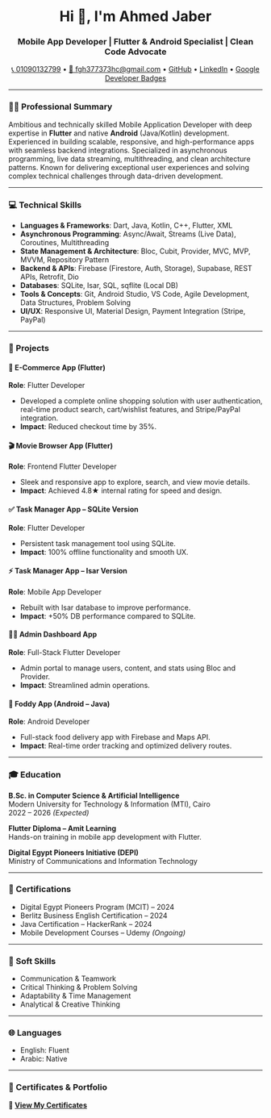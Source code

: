 <h1 align="center">Hi 👋, I'm Ahmed Jaber</h1>
<h3 align="center">Mobile App Developer | Flutter & Android Specialist | Clean Code Advocate</h3>

<p align="center">
  <a href="tel:+201090132799">📞 01090132799</a> • 
  <a href="mailto:fgh377373hc@gmail.com">📧 fgh377373hc@gmail.com</a> • 
  <a href="https://github.com/ahmedjaber99" target="_blank">GitHub</a> • 
  <a href="https://linkedin.com/in/your-linkedin-profile" target="_blank">LinkedIn</a> • 
  <a href="https://developers.google.com/profile/your-profile-id" target="_blank">Google Developer Badges</a>
</p>

---

### 👨‍💻 Professional Summary

Ambitious and technically skilled Mobile Application Developer with deep expertise in **Flutter** and native **Android** (Java/Kotlin) development. Experienced in building scalable, responsive, and high-performance apps with seamless backend integrations. Specialized in asynchronous programming, live data streaming, multithreading, and clean architecture patterns. Known for delivering exceptional user experiences and solving complex technical challenges through data-driven development.

---

### 💻 Technical Skills

- **Languages & Frameworks**: Dart, Java, Kotlin, C++, Flutter, XML  
- **Asynchronous Programming**: Async/Await, Streams (Live Data), Coroutines, Multithreading  
- **State Management & Architecture**: Bloc, Cubit, Provider, MVC, MVP, MVVM, Repository Pattern  
- **Backend & APIs**: Firebase (Firestore, Auth, Storage), Supabase, REST APIs, Retrofit, Dio  
- **Databases**: SQLite, Isar, SQL, sqflite (Local DB)  
- **Tools & Concepts**: Git, Android Studio, VS Code, Agile Development, Data Structures, Problem Solving  
- **UI/UX**: Responsive UI, Material Design, Payment Integration (Stripe, PayPal)

---

### 🚀 Projects

#### 🛒 E-Commerce App (Flutter)
**Role**: Flutter Developer  
- Developed a complete online shopping solution with user authentication, real-time product search, cart/wishlist features, and Stripe/PayPal integration.  
- **Impact**: Reduced checkout time by 35%.

#### 🎬 Movie Browser App (Flutter)
**Role**: Frontend Flutter Developer  
- Sleek and responsive app to explore, search, and view movie details.  
- **Impact**: Achieved 4.8★ internal rating for speed and design.

#### ✅ Task Manager App – SQLite Version
**Role**: Flutter Developer  
- Persistent task management tool using SQLite.  
- **Impact**: 100% offline functionality and smooth UX.

#### ⚡ Task Manager App – Isar Version
**Role**: Mobile App Developer  
- Rebuilt with Isar database to improve performance.  
- **Impact**: +50% DB performance compared to SQLite.

#### 🧑‍💼 Admin Dashboard App
**Role**: Full-Stack Flutter Developer  
- Admin portal to manage users, content, and stats using Bloc and Provider.  
- **Impact**: Streamlined admin operations.

#### 🍔 Foddy App (Android – Java)
**Role**: Android Developer  
- Full-stack food delivery app with Firebase and Maps API.  
- **Impact**: Real-time order tracking and optimized delivery routes.

---

### 🎓 Education

**B.Sc. in Computer Science & Artificial Intelligence**  
Modern University for Technology & Information (MTI), Cairo  
2022 – 2026 *(Expected)*

**Flutter Diploma – Amit Learning**  
Hands-on training in mobile app development with Flutter.

**Digital Egypt Pioneers Initiative (DEPI)**  
Ministry of Communications and Information Technology

---

### 📜 Certifications

- Digital Egypt Pioneers Program (MCIT) – 2024  
- Berlitz Business English Certification – 2024  
- Java Certification – HackerRank – 2024  
- Mobile Development Courses – Udemy *(Ongoing)*

---

### 🧠 Soft Skills

- Communication & Teamwork  
- Critical Thinking & Problem Solving  
- Adaptability & Time Management  
- Analytical & Creative Thinking  

---

### 🌐 Languages

- English: Fluent  
- Arabic: Native

---

### 🏅 Certificates & Portfolio

**📂 [View My Certificates](https://link-to-certificates-or-portfolio.com)**  
